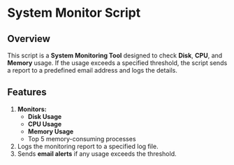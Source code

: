 # **System Monitor Script**

## **Overview**

This script is a **System Monitoring Tool** designed to check **Disk**, **CPU**, and **Memory** usage. If the usage exceeds a specified threshold, the script sends a report to a predefined email address and logs the details.

## **Features**

1. **Monitors:**
   - **Disk Usage**
   - **CPU Usage**
   - **Memory Usage**
   - Top 5 memory-consuming processes
2. Logs the monitoring report to a specified log file.
3. Sends **email alerts** if any usage exceeds the threshold.
